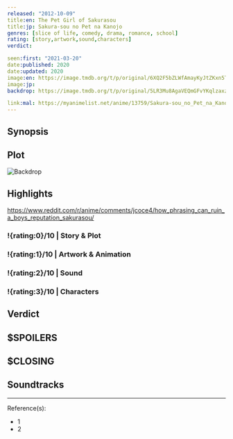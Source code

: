 ```yaml
---
released: "2012-10-09"
title:en: The Pet Girl of Sakurasou
title:jp: Sakura-sou no Pet na Kanojo
genres: [slice of life, comedy, drama, romance, school]
rating: [story,artwork,sound,characters]
verdict:

seen:first: "2021-03-20"
date:published: 2020
date:updated: 2020
image:en: https://image.tmdb.org/t/p/original/6XQ2F5bZLWfAmayKyJtZKxn5Tcl.jpg
image:jp:
backdrop: https://image.tmdb.org/t/p/original/5LR3Mu8AgaVEQmGFvYKqlzaxzTg.jpg

link:mal: https://myanimelist.net/anime/13759/Sakura-sou_no_Pet_na_Kanojo
---
```



## Synopsis

## Plot

![Backdrop]()

## Highlights

<https://www.reddit.com/r/anime/comments/jcoce4/how_phrasing_can_ruin_a_boys_reputation_sakurasou/>

### !{rating:0}/10 | Story & Plot

### !{rating:1}/10 | Artwork & Animation

### !{rating:2}/10 | Sound

### !{rating:3}/10 | Characters

## Verdict

## $SPOILERS

## $CLOSING

## Soundtracks

***
Reference(s):

- 1
- 2
